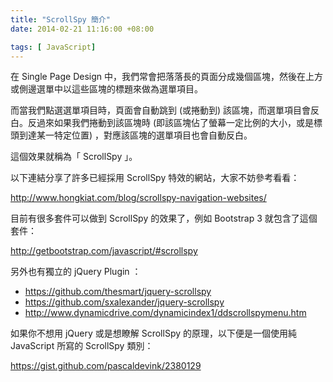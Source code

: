 ```yaml
---
title: "ScrollSpy 簡介"
date: 2014-02-21 11:16:00 +08:00

tags: [ JavaScript]
---
```


在 Single Page Design 中，我們常會把落落長的頁面分成幾個區塊，然後在上方或側邊選單中以這些區塊的標題來做為選單項目。

<!-- more -->

而當我們點選選單項目時，頁面會自動跳到 (或捲動到) 該區塊，而選單項目會反白。反過來如果我們捲動到該區塊時 (即該區塊佔了螢幕一定比例的大小，或是標頭到達某一特定位置) ，對應該區塊的選單項目也會自動反白。

這個效果就稱為「 ScrollSpy 」。

以下連結分享了許多已經採用 ScrollSpy 特效的網站，大家不妨參考看看：

http://www.hongkiat.com/blog/scrollspy-navigation-websites/

目前有很多套件可以做到 ScrollSpy 的效果了，例如 Bootstrap 3 就包含了這個套件：

http://getbootstrap.com/javascript/#scrollspy

另外也有獨立的 jQuery Plugin ：

* https://github.com/thesmart/jquery-scrollspy
* https://github.com/sxalexander/jquery-scrollspy
* http://www.dynamicdrive.com/dynamicindex1/ddscrollspymenu.htm

如果你不想用 jQuery 或是想瞭解 ScrollSpy 的原理，以下便是一個使用純 JavaScript 所寫的 ScrollSpy 類別：

https://gist.github.com/pascaldevink/2380129
